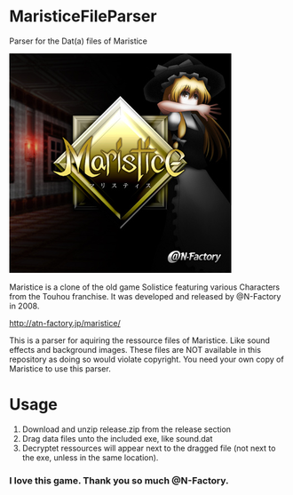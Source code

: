 # MaristiceFileParser
Parser for the Dat(a) files of Maristice

![Maristice Logo](maristice_face.jpg)

Maristice is a clone of the old game Solistice featuring various Characters from the Touhou franchise. 
It was developed and released by @N-Factory in 2008.

http://atn-factory.jp/maristice/

This is a parser for aquiring the ressource files of Maristice. Like sound effects and background images.
These files are NOT available in this repository as doing so would violate copyright.
You need your own copy of Maristice to use this parser.

# Usage

1. Download and unzip release.zip from the release section
2. Drag data files unto the included exe, like sound.dat
3. Decryptet ressources will appear next to the dragged file (not next to the exe, unless in the same location).



### I love this game. Thank you so much @N-Factory.
